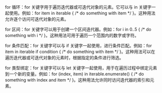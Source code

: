 for 循环：for 关键字用于遍历迭代器或可迭代对象的元素。它可以与 in 关键字一起使用。例如：for item in iterable { /* do something with item */ }。这种用法允许逐个访问可迭代对象的元素。

for 区间：for 关键字可以用于创建一个区间迭代器。例如：for i in 0..5 { /* do something with i */ }。这种用法可用于遍历一个范围内的数字或字符。

for 条件匹配：for 关键字可以与 if 关键字一起使用，进行条件匹配。例如：for item in iterable if condition { /* do something with item */ }。这种用法可以在遍历迭代器或可迭代对象的元素时，根据指定的条件进行筛选。

for 类型绑定：for 关键字可以与 let 关键字一起使用，用于在遍历过程中绑定元素到一个新的变量。例如：for (index, item) in iterable.enumerate() { /* do something with index and item */ }。这种用法允许同时访问迭代器的索引和元素。
